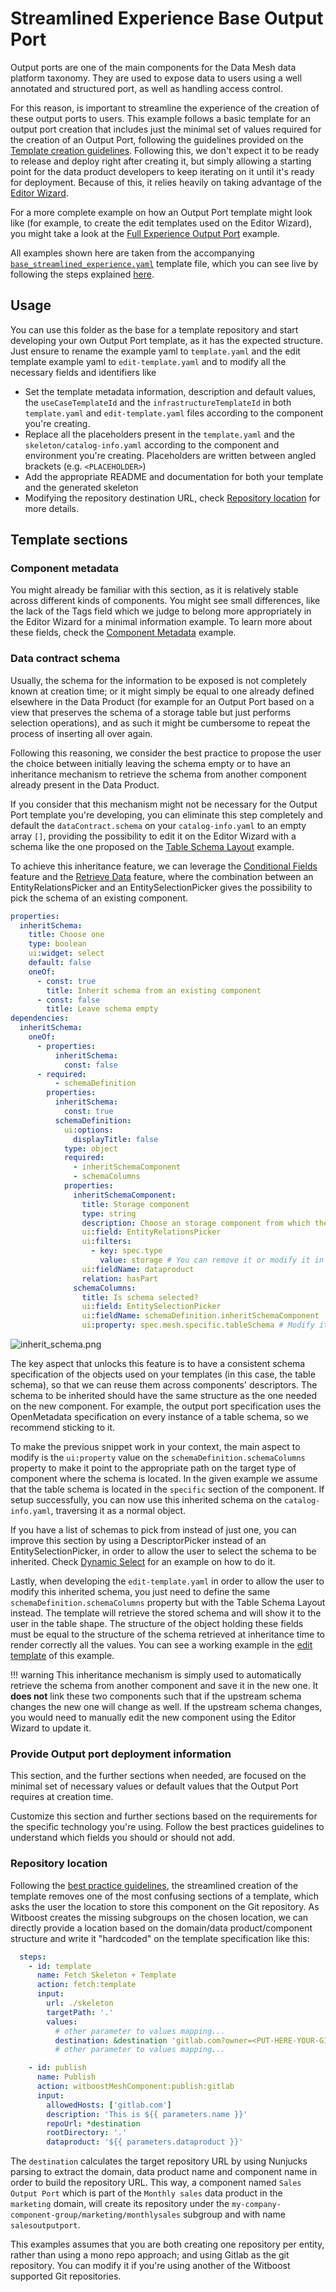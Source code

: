# Streamlined Experience Base Output Port

Output ports are one of the main components for the Data Mesh data platform taxonomy. They are used to expose data to users using a well annotated and structured port, as well as handling access control.

For this reason, is important to streamline the experience of the creation of these output ports to users. This example follows a basic template for an output port creation that includes just the minimal set of values required for the creation of an Output Port, following the guidelines provided on the [Template creation guidelines](../../../guidelines.md). Following this, we don't expect it to be ready to release and deploy right after creating it, but simply allowing a starting point for the data product developers to keep iterating on it until it's ready for deployment. Because of this, it relies heavily on taking advantage of the [Editor Wizard](../../../guidelines.md#edit-wizard).

For a more complete example on how an Output Port template might look like (for example, to create the edit templates used on the Editor Wizard), you might take a look at the [Full Experience Output Port](../FullExperience/base_full_experience.md) example.

All examples shown here are taken from the accompanying [`base_streamlined_experience.yaml`](base_streamlined_experience.yaml) template file, which you can see live by following the steps explained [here](../../README.md#usage).

## Usage

You can use this folder as the base for a template repository and start developing your own Output Port template, as it has the expected structure. Just ensure to rename the example yaml to `template.yaml` and the edit template example yaml to `edit-template.yaml` and to modify all the necessary fields and identifiers like

- Set the template metadata information, description and default values, the `useCaseTemplateId` and the `infrastructureTemplateId` in both `template.yaml` and `edit-template.yaml` files according to the component you're creating.
- Replace all the placeholders present in the `template.yaml` and the `skeleton/catalog-info.yaml` according to the component and environment you're creating. Placeholders are written between angled brackets (e.g. `<PLACEHOLDER>`)
- Add the appropriate README and documentation for both your template and the generated skeleton
- Modifying the repository destination URL, check [Repository location](#repository-location) for more details.

## Template sections

### Component metadata

You might already be familiar with this section, as it is relatively stable across different kinds of components. You might see small differences, like the lack of the Tags field which we judge to belong more appropriately in the Editor Wizard for a minimal information example. To learn more about these fields, check the [Component Metadata](../../ComponentMetadata/component_metadata.yaml) example.

### Data contract schema

Usually, the schema for the information to be exposed is not completely known at creation time; or it might simply be equal to one already defined elsewhere in the Data Product (for example for an Output Port based on a view that preserves the schema of a storage table but just performs selection operations), and as such it might be cumbersome to repeat the process of inserting all over again.

Following this reasoning, we consider the best practice to propose the user the choice between initially leaving the schema empty or to have an inheritance mechanism to retrieve the schema from another component already present in the Data Product.

If you consider that this mechanism might not be necessary for the Output Port template you're developing, you can eliminate this step completely and default the `dataContract.schema` on your `catalog-info.yaml` to an empty array `[]`, providing the possibility to edit it on the Editor Wizard with a schema like the one proposed on the [Table Schema Layout](../../TableSchemaLayout/table_schema_layout.md) example.

To achieve this inheritance feature, we can leverage the [Conditional Fields](../../ConditionalFields/conditional_fields.md) feature and the [Retrieve Data](../../RetrieveData/retrieve_data.md) feature, where the combination between an EntityRelationsPicker and an EntitySelectionPicker gives the possibility to pick the schema of an existing component.

```yaml
properties:
  inheritSchema:
    title: Choose one
    type: boolean
    ui:widget: select
    default: false
    oneOf:
      - const: true
        title: Inherit schema from an existing component
      - const: false
        title: Leave schema empty
dependencies:
  inheritSchema:
    oneOf:
      - properties:
          inheritSchema:
            const: false
      - required:
          - schemaDefinition
        properties:
          inheritSchema:
            const: true
          schemaDefinition:
            ui:options:
              displayTitle: false
            type: object
            required:
              - inheritSchemaComponent
              - schemaColumns
            properties:
              inheritSchemaComponent:
                title: Storage component
                type: string
                description: Choose an storage component from which the schema will be inherited.
                ui:field: EntityRelationsPicker
                ui:filters:
                  - key: spec.type
                    value: storage # You can remove it or modify it in order to choose all or a different kind of components
                ui:fieldName: dataproduct
                relation: hasPart
              schemaColumns:
                title: Is schema selected?
                ui:field: EntitySelectionPicker
                ui:fieldName: schemaDefinition.inheritSchemaComponent
                ui:property: spec.mesh.specific.tableSchema # Modify it based on where the schema is located on your source entity 
```

![inherit_schema.png](img/inherit_schema.png)

The key aspect that unlocks this feature is to have a consistent schema specification of the objects used on your templates (in this case, the table schema), so that we can reuse them across components' descriptors. The schema to be inherited should have the same structure as the one needed on the new component. For example, the output port specification uses the OpenMetadata specification on every instance of a table schema, so we recommend sticking to it.

To make the previous snippet work in your context, the main aspect to modify is the `ui:property` value on the `schemaDefinition.schemaColumns` property to make it point to the appropriate path on the target type of component where the schema is located. In the given example we assume that the table schema is located in the `specific` section of the component. If setup successfully, you can now use this inherited schema on the `catalog-info.yaml`, traversing it as a normal object.

If you have a list of schemas to pick from instead of just one, you can improve this section by using a DescriptorPicker instead of an EntitySelectionPicker, in order to allow the user to select the schema to be inherited. Check [Dynamic Select](../../DynamicSelect/dynamic_select.md) for an example on how to do it.

Lastly, when developing the `edit-template.yaml` in order to allow the user to modify this inherited schema, you just need to define the same `schemaDefinition.schemaColumns` property but with the Table Schema Layout instead. The template will retrieve the stored schema and will show it to the user in the table shape. The structure of the object holding these fields must be equal to the structure of the schema retrieved at inheritance time to render correctly all the values. You can see a working example in the [edit template](base_streamlined_experience_edit-template.yaml) of this example.

!!! warning
    This inheritance mechanism is simply used to automatically retrieve the schema from another component and save it in the new one. It **does not** link these two components such that if the upstream schema changes the new one will change as well. If the upstream schema changes, you would need to manually edit the new component using the Editor Wizard to update it.


### Provide Output port deployment information

This section, and the further sections when needed, are focused on the minimal set of necessary values or default values that the Output Port requires at creation time. 

Customize this section and further sections based on the requirements for the specific technology you're using. Follow the best practices guidelines to understand which fields you should or should not add. 

### Repository location

Following the [best practice guidelines](../../../guidelines.md), the streamlined creation of the template removes one of the most confusing sections of a template, which asks the user the location to store this component on the Git repository. As Witboost creates the missing subgroups on the chosen location, we can directly provide a location based on the domain/data product/component structure and write it "hardcoded" on the template specification like this:

```yaml
  steps:
    - id: template
      name: Fetch Skeleton + Template
      action: fetch:template
      input:
        url: ./skeleton
        targetPath: '.'
        values:
          # other parameter to values mapping...
          destination: &destination 'gitlab.com?owner=<PUT-HERE-YOUR-GITLAB-WITBOOST-GROUP>%2F${{ parameters.domain | replace(r/domain:| |-/, "") }}%2F${{ parameters.dataproduct.split(".")[1] | replace(r/ |-/g, "") }}&repo=${{ parameters.name.split(" ") | join("") | lower }}'
          # other parameter to values mapping...

    - id: publish
      name: Publish
      action: witboostMeshComponent:publish:gitlab
      input:
        allowedHosts: ['gitlab.com']
        description: 'This is ${{ parameters.name }}'
        repoUrl: *destination
        rootDirectory: '.'
        dataproduct: '${{ parameters.dataproduct }}'
```

The `destination` calculates the target repository URL by using Nunjucks parsing to extract the domain, data product name and component name in order to build the repository URL. This way, a component named `Sales Output Port` which is part of the `Monthly sales` data product in the `marketing` domain, will create its repository under the `my-company-component-group/marketing/monthlysales` subgroup and with name `salesoutputport`.

This examples assumes that you are both creating one repository per entity, rather than using a mono repo approach; and using Gitlab as the git repository. You can modify it if you're using another of the Witboost supported Git repositories.